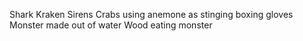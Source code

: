 Shark
Kraken
Sirens
Crabs using anemone as stinging boxing gloves
Monster made out of water
Wood eating monster